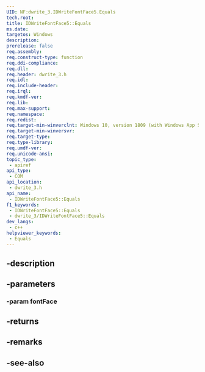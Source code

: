 ```yaml
---
UID: NF:dwrite_3.IDWriteFontFace5.Equals
tech.root: 
title: IDWriteFontFace5::Equals
ms.date: 
targetos: Windows
description: 
prerelease: false
req.assembly: 
req.construct-type: function
req.ddi-compliance: 
req.dll: 
req.header: dwrite_3.h
req.idl: 
req.include-header: 
req.irql: 
req.kmdf-ver: 
req.lib: 
req.max-support: 
req.namespace: 
req.redist: 
req.target-min-winverclnt: Windows 10, version 1809 (with Windows App SDK 0.5 or later)
req.target-min-winversvr: 
req.target-type: 
req.type-library: 
req.umdf-ver: 
req.unicode-ansi: 
topic_type:
 - apiref
api_type:
 - COM
api_location:
 - dwrite_3.h
api_name:
 - IDWriteFontFace5::Equals
f1_keywords:
 - IDWriteFontFace5::Equals
 - dwrite_3/IDWriteFontFace5::Equals
dev_langs:
 - c++
helpviewer_keywords:
 - Equals
---
```


## -description

## -parameters

### -param fontFace

## -returns

## -remarks

## -see-also

